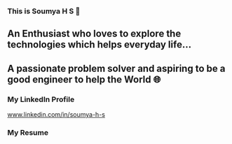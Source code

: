 ### This is Soumya H S 👧

## An Enthusiast who loves to explore the technologies which helps everyday life...
## A passionate problem solver and aspiring to be a good engineer to help the World 🌐

### My LinkedIn Profile
www.linkedin.com/in/soumya-h-s
### My Resume

